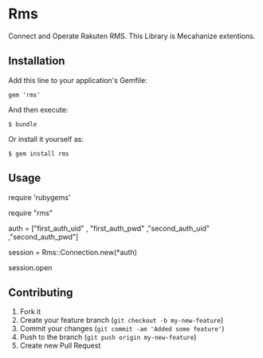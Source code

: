 # Rms

Connect and Operate Rakuten RMS.
This Library is Mecahanize extentions.

## Installation

Add this line to your application's Gemfile:

    gem 'rms'

And then execute:

    $ bundle

Or install it yourself as:

    $ gem install rms

## Usage

require 'rubygems'

require "rms"

auth = ["first_auth_uid" , "first_auth_pwd" ,"second_auth_uid" ,"second_auth_pwd"]

session = Rms::Connection.new(*auth)

session.open


## Contributing

1. Fork it
2. Create your feature branch (`git checkout -b my-new-feature`)
3. Commit your changes (`git commit -am 'Added some feature'`)
4. Push to the branch (`git push origin my-new-feature`)
5. Create new Pull Request
